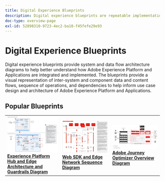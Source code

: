 ```yaml
---
title: Digital Experience Blueprints
description: Digital experience blueprints are repeatable implementations to address strategy and solve established business problems. They accelerate time-to-value and provide a fast path to success.
doc-type: overview-page
exl-id: 52898310-9723-4ec2-ba10-f45fefe29e93
---
```

# Digital Experience Blueprints

Digital experience blueprints provide system and data flow architecture diagrams to help better understand how Adobe Experience Platform and Applications are integrated and implemented. The blueprints provide a visual representation of inter-system and component data and content flows, sequence of operations, and dependencies to help inform use case design and architecture of Adobe Experience Platform and Applications.

## Popular Blueprints

<table>
<tr>
  <td>
    <a href="experience-platform/guardrails.md">
      <img alt="Experience Platform Hub and Edge Architecture" src="experience-platform/assets/aep_edge_hub_latency_v1.svg" />
    </a>
    <div>
      <a href="experience-platform/guardrails.md">
    <strong>Experience Platform Hub and Edge Architecture and Guardrails Diagram</strong>
    </a>
    </div>
  </td>
   <td>
    <a href="experience-platform/deployment/websdk.md">
      <img alt="Edge Sequence Diagram" src="experience-platform/deployment/assets/web_sdk_sequence.svg" />
    </a>
    <div>
      <a href="experience-platform/deployment/websdk.md">
    <strong>Web SDK and Edge Network Sequence Diagram</strong>
    </a>
    </div>
  </td>
  <td>
    <a href="customer-journeys/journey-optimizer.md">
      <img alt="Journey Optimizer Overview Diagram" src="customer-journeys/journey-optimizer/images/ajo-architecture.svg" />
    </a>
    <div>
      <a href="customer-journeys/journey-optimizer.md">
    <strong>Adobe Journey Optimizer Overview Diagram</strong>
    </a>
    </div>
  </td>
</tr>
</table>

</div>